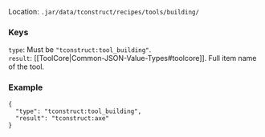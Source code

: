 Location: `.jar/data/tconstruct/recipes/tools/building/`
### Keys
`type`: Must be `"tconstruct:tool_building"`.  
`result`: [[ToolCore|Common-JSON-Value-Types#toolcore]]. Full item name of the tool.


### Example
    {
      "type": "tconstruct:tool_building",
      "result": "tconstruct:axe"
    }